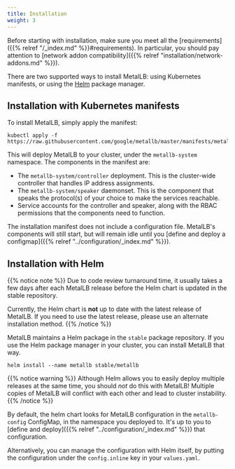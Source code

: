 ```yaml
---
title: Installation
weight: 3
---
```


Before starting with installation, make sure you meet all
the [requirements]({{% relref "/_index.md" %}}#requirements). In
particular, you should pay attention
to
[network addon compatibility]({{% relref "installation/network-addons.md" %}}).

There are two supported ways to install MetalLB: using Kubernetes
manifests, or using the [Helm](https://helm.sh) package manager.

## Installation with Kubernetes manifests

To install MetalLB, simply apply the manifest:

```shell
kubectl apply -f https://raw.githubusercontent.com/google/metallb/master/manifests/metallb.yaml
```

This will deploy MetalLB to your cluster, under the `metallb-system`
namespace. The components in the manifest are:

- The `metallb-system/controller` deployment. This is the cluster-wide
  controller that handles IP address assignments.
- The `metallb-system/speaker` daemonset. This is the component that
  speaks the protocol(s) of your choice to make the services
  reachable.
- Service accounts for the controller and speaker, along with the
  RBAC permissions that the components need to function.

The installation manifest does not include a configuration
file. MetalLB's components will still start, but will remain idle
until
you
[define and deploy a configmap]({{% relref "../configuration/_index.md" %}}).

## Installation with Helm

{{% notice note %}}
Due to code review turnaround time, it usually takes a few days after
each MetalLB release before the Helm chart is updated in the stable
repository.

Currently, the Helm chart is **not** up to date with the latest
release of MetalLB. If you need to use the latest release, please use
an alternate installation method.
{{% /notice %}}

MetalLB maintains a Helm package in the `stable` package
repository. If you use the Helm package manager in your cluster, you
can install MetalLB that way.

```
helm install --name metallb stable/metallb
```

{{% notice warning %}}
Although Helm allows you to easily deploy multiple releases at the
same time, you should _not_ do this with MetalLB! Multiple copies of
MetalLB will conflict with each other and lead to cluster instability.
{{% /notice %}}

By default, the helm chart looks for MetalLB configuration in the
`metallb-config` ConfigMap, in the namespace you deployed to. It's up
to you
to [define and deploy]({{% relref "../configuration/_index.md" %}})
that configuration.

Alternatively, you can manage the configuration with Helm itself, by
putting the configuration under the `config.inline` key in your
`values.yaml`.
